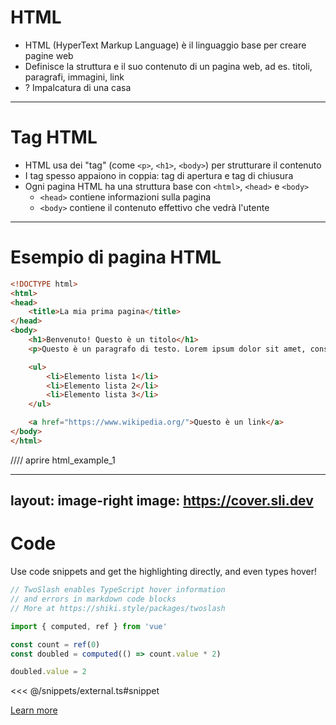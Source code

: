 # HTML

- HTML (HyperText Markup Language) è il linguaggio base per creare pagine web
- Definisce la struttura e il suo contenuto di un pagina web, ad es. titoli, paragrafi, immagini, link
- ? Impalcatura di una casa

---

# Tag HTML

- HTML usa dei "tag" (come `<p>`, `<h1>`, `<body>`) per strutturare il contenuto
- I tag spesso appaiono in coppia: tag di apertura e tag di chiusura
- Ogni pagina HTML ha una struttura base con `<html>`, `<head>` e `<body>`
  - `<head>` contiene informazioni sulla pagina
  - `<body>` contiene il contenuto effettivo che vedrà l'utente

---

# Esempio di pagina HTML

```html
<!DOCTYPE html>
<html>
<head>
    <title>La mia prima pagina</title>
</head>
<body>
    <h1>Benvenuto! Questo è un titolo</h1>
    <p>Questo è un paragrafo di testo. Lorem ipsum dolor sit amet, consectetur adipiscing elit, sed do eiusmod tempor incididunt ut labore et dolore magna aliqua. Ut enim ad minim veniam, quis nostrud exercitation ullamco laboris nisi ut aliquip ex ea commodo consequat. Duis aute irure dolor in reprehenderit in voluptate velit esse cillum dolore eu fugiat nulla pariatur. Excepteur sint occaecat cupidatat non proident, sunt in culpa qui officia deserunt mollit anim id est laborum.</p>

    <ul>
        <li>Elemento lista 1</li>
        <li>Elemento lista 2</li>
        <li>Elemento lista 3</li>
    </ul>

    <a href="https://www.wikipedia.org/">Questo è un link</a>
</body>
</html>
```

//// aprire html_example_1

---
layout: image-right
image: https://cover.sli.dev
---

# Code

Use code snippets and get the highlighting directly, and even types hover!

```ts {all|5|7|7-8|10|all} twoslash
// TwoSlash enables TypeScript hover information
// and errors in markdown code blocks
// More at https://shiki.style/packages/twoslash

import { computed, ref } from 'vue'

const count = ref(0)
const doubled = computed(() => count.value * 2)

doubled.value = 2
```

<arrow v-click="[4, 5]" x1="350" y1="310" x2="195" y2="334" color="#953" width="2" arrowSize="1" />

<!-- This allow you to embed external code blocks -->
<<< @/snippets/external.ts#snippet

<!-- Footer -->

[Learn more](https://sli.dev/features/line-highlighting)

<!-- Inline style -->
<style>
.footnotes-sep {
  @apply mt-5 opacity-10;
}
.footnotes {
  @apply text-sm opacity-75;
}
.footnote-backref {
  display: none;
}
</style>

